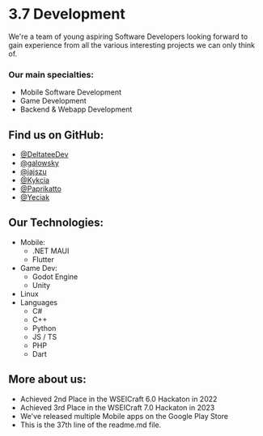 # 3.7 Development
We're a team of young aspiring Software Developers looking forward to gain experience from all the various interesting projects we can only think of.

### Our main specialties:
- Mobile Software Development
- Game Development
- Backend & Webapp Development

## Find us on GitHub:
- [@DeltateeDev](https://github.com/DeltateeDev)
- [@galowsky](https://github.com/gal0wsky)
- [@jajszu](https://github.com/jajszu)
- [@Kykcia](https://github.com/kykcia)
- [@Paprikatto](https://github.com/Paprikatto)
- [@Yeciak](https://github.com/yeciak)

## Our Technologies:
- Mobile:
  - .NET MAUI
  - Flutter
- Game Dev:
  - Godot Engine
  - Unity
- Linux
- Languages
  - C#
  - C++
  - Python
  - JS / TS
  - PHP
  - Dart

## More about us:
- Achieved 2nd Place in the WSEICraft 6.0 Hackaton in 2022
- Achieved 3rd Place in the WSEICraft 7.0 Hackaton in 2023
- We've released multiple Mobile apps on the Google Play Store
- This is the 37th line of the readme.md file.
